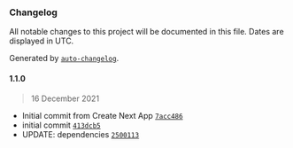 ### Changelog

All notable changes to this project will be documented in this file. Dates are displayed in UTC.

Generated by [`auto-changelog`](https://github.com/CookPete/auto-changelog).

#### 1.1.0

> 16 December 2021

- Initial commit from Create Next App [`7acc486`](https://github.com/edmer664/aniwatch/commit/7acc486176e63640e9f5dc910c84c6ed8c78f842)
- initial commit [`413dcb5`](https://github.com/edmer664/aniwatch/commit/413dcb5abc8898caf7cd54e4a241958c0a96f05b)
- UPDATE: dependencies [`2500113`](https://github.com/edmer664/aniwatch/commit/25001131205b3b3060c8cbc410f52e4a45ec3913)
